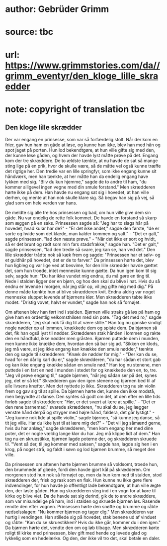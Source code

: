 # author: Gebrüder Grimm
# source: tbc
# url: https://www.grimmstories.com/da//grimm_eventyr/den_kloge_lille_skraedder
# note: copyright of translation tbc

## Den kloge lille skrædder 

Der var engang en prinsesse, som var så forfærdelig stolt. Når der kom
en frier, gav hun ham en gåde at løse, og kunne han ikke, blev han med
hån og spot jaget på porten. Hun lod bekendtgøre, at hun ville gifte sig
med den, der kunne løse gåden, og hvem der havde lyst måtte prøve på
det. Engang kom der tre skræddere. De to ældste tænkte, at nu havde de
sat så mange sting lige på en prik, hvor de skulle være, så de måtte vel
også kunne træffe det rigtige her. Den tredie var en lille springfyr,
som ikke engang kunne sit håndværk, men han tænkte, at her måtte han da
endelig engang have lykken med sig. "Bliv du kun hjemme," sagde de to
andre til ham, "du kommer alligevel ingen vegne med din smule
forstand." Men skrædderen hørte ikke på dem. Han havde nu engang sat
sig i hovedet, at han ville derhen, og mente at han nok skulle klare
sig. Så begav han sig på vej, så glad som om hele verden var hans.

De meldte sig alle tre hos prinsessen og bad, om hun ville give dem sin
gåde. Nu var endelig de rette folk kommet. De havde en forstand så skarp
som æggen på en saks. Prinsessen sagde så: "Jeg har to slags hår på
hovedet, hvad kulør har de?" - "Er det ikke andet," sagde den første,
"de er sorte og hvide som det klæde, man kalder kommen og salt." -
"Det er galt," sagde prinsessen, "lad den næste prøve." - "Når det
ikke er sort og hvidt, så er det brunt og rødt som min fars
stadsfrakke," sagde han. "Det er galt," sagde prinsessen, "lad den
tredie så svare, jeg kan se, han ved det." Den lille skrædder trådte
nok så kæk frem og sagde: "Prinsessen har et sølv- og et guldhår på
hovedet, det er de to farver." Da prinsessen hørte det, blev hun
ligbleg og var lige ved at besvime, for den lille skrædder havde gættet
det, som hun troede, intet menneske kunne gætte. Da hun igen kom til sig
selv, sagde hun: "Du har ikke vundet mig endnu, du må gøre en ting til.
Nede i stalden ligger der en bjørn, og hos den skal du blive i nat. Hvis
du så endnu er levende i morgen, når jeg står op, vil jeg gifte mig med
dig." På denne måde tænkte hun at blive skrædderen kvit. Endnu aldrig
var noget menneske sluppet levende af bjørnens klør. Men skrædderen
tabte ikke modet. "Dristig vovet, halvt er vundet," sagde han nok så
fornøjet.

Om aftenen blev han ført ind i stalden. Bjørnen ville straks gå løs på
ham og give ham en ordentlig velkomsthilsen med sin pote. "Tag det med
ro," sagde skrædderen, "jeg skal nok få dig til at være stille." Han
tog nu ganske sindigt nogle nødder op af lommen, knækkede dem og spiste
dem. Da bjørnen så det, fik han også lyst til nødder. Skrædderen stak
hånden i lommen og rakte den en håndfuld, ikke nødder men gråsten.
Bjørnen puttede dem i munden, men kunne ikke knække dem, hvordan den så
bar sig ad. "Sikken en klods, jeg må være, at jeg ikke engang kan
knække den smule nødder," tænkte den og sagde til skrædderen: "Knæk de
nødder for mig." - "Der kan du se, hvad for en dårlig karl du er,"
sagde skrædderen, "du har sådan et stort gab og kan ikke engang knække
sådan en smule nød." Han tog nu stenene, men puttede i en fart en nød i
munden i stedet for og knækkede den en, to, tre. "Jeg vil prøve engang
til," sagde bjørnen, "når jeg sådan ser på det, synes jeg, det er så
let." Skrædderen gav den igen stenene og bjørnen bed til af alle
livsens kræfter. Men det nyttede jo ikke. Skrædderen tog nu sin violin
frem og gav sig til at spille. Da bjørnen hørte det, kunne den ikke
modstå, men begyndte at danse. Den syntes så godt om det, at den efter
en lille tids forløb sagde til skrædderen: "Hør, er det svært at lære
at spille." - "Det er den rene barnemad," svarede skrædderen, "nu
skal du se, jeg lægger venstre hånd derpå og stryger med højre hånd,
faldera, det går lystigt." - "Jeg kunne nok lide at spille violin,"
sagde bjørnen, "så kunne jeg danse, så tit jeg ville. Har du ikke lyst
til at lære mig det?" - "Det vil jeg såmænd gerne, hvis du har
anlæg," sagde skrædderen, "men kom engang her med dine poter, det er
nogle vældig lange klør du har. Jeg må klippe lidt af dem." Han tog nu
en skruestikke, bjørnen lagde poterne der, og skrædderen skruede til.
"Vent så der, til jeg kommer med saksen," sagde han, lagde sig hen i
en krog, på noget strå, og faldt i søvn og lod bjørnen brumme, så meget
den ville.

Da prinsessen om aftenen hørte bjørnen brumme så voldsomt, troede hun,
den brummede af glæde, fordi den havde gjort kål på skrædderen. Om
morgenen stod hun nok så fornøjet op, men da hun kom ned til stalden,
stod skrædderen der, frisk og rask som en fisk. Hun kunne nu ikke gøre
flere indvendinger, for hun havde jo offentligt lade bekendtgøre, at hun
ville ægte den, der løste gåden. Hun og skrædderen steg ind i en vogn
for at køre til kirke og blive viet. Da de havde sat sig derind, gik de
to andre skræddere, som var misundelige på ham, ind i stalden og skruede
bjørnen løs. Rasende rendte den efter vognen. Prinsessen hørte den
snøfte og brumme og råbte rædselsslagen: "Nu kommer bjørnen og tager
dig." Men skrædderen var hurtig i vendingen. Han stillede sig på
hovedet, stak benene ud af vinduet og råbte: "Kan du se skruestikken?
Hvis du ikke går, kommer du i den igen." Da bjørnen hørte det, vendte
den om og løb tilbage. Men skrædderen kørte roligt til kirke med
prinsessen, blev gift med hende og levede glad og lykkelig som en
hedelærke. Og den, der ikke vil tro det, skal betale en daler.
